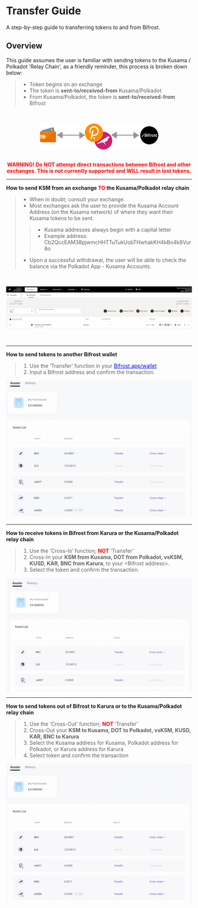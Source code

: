 # Transfer Guide
A step-by-step guide to transferring tokens to and from Bifrost.

## Overview
This guide assumes the user is familiar with sending tokens to the Kusama / Polkadot 'Relay Chain', as a friendly reminder, this process is broken down below:

>* Token begins on an exchange
>* The token is **sent-to/received-from** Kusama/Polkadot
>* From Kusama/Polkadot, the token is **sent-to/received-from** Bifrost

<div style="display:flex; justify-content:center;padding:2rem 0;">
    <img src="../.gitbook/assets/Transfer.png">
</div>


<div style="color:red;font-weight:bolder;text-align:center;">WARNING!  Do NOT attempt direct transactions between Bifrost and other exchanges.   This is not currently supported and WILL result in lost tokens.</div>

---

<span style="font-weight:bolder">How to send KSM from an exchange <span style="color:red">TO</span> the Kusama/Polkadot relay chain</span>

>* When in doubt; consult your exchange.
>* Most exchanges ask the user to provide the Kusama Account Address (on the Kusama network) of where they want their Kusama tokens to be sent.
>>* Kusama addresses always begin with a capital letter
>>* Example address: Cb2QccEAM38pjwmcHHTTuTukUobTHwhakKH4kBo4k8Vur8o
>* Upon a successful withdrawal, the user will be able to check the balance via the Polkadot App - Kusama Accounts.

<div style="display:flex; justify-content:center;padding:2rem 0;">
    <img src="../.gitbook/assets/ksm.png">
</div>

---

<span style="font-weight:bolder">How to send tokens to another Bifrost wallet</span>

> 1. Use the ‘Transfer’ function in your <a href="https://bifrost.app/" style="color:blue">Bifrost.app/wallet</a>
> 2. Input a Bifrost address and confirm the transaction.

 ![](../.gitbook/assets/transfer_tokens_1.gif)
 
 ---

<span style="font-weight:bolder">How to receive tokens in Bifrost from Karura or the Kusama/Polkadot relay chain</span>

> 1. Use the ‘Cross-In’ function; <span style="color:red; font-weight:bold">NOT</span> ‘Transfer’
> 2. Cross-In your <b>KSM from Kusama, DOT from Polkadot, vsKSM, KUSD, KAR, BNC from Karura</b>, to your \<Bifrost address>.
> 3. Select the token and confirm the transaction.

 ![](../.gitbook/assets/receive_token.gif)

---

<span style="font-weight:bolder">How to send tokens out of Bifrost to Karura or to the Kusama/Polkadot relay chain</span>

> 1. Use the ‘Cross-Out’ function; <span style="color:red; font-weight:bold">NOT</span> ‘Transfer’
> 2. Cross-Out your <b>KSM to Kusama, DOT to Polkadot, vsKSM, KUSD, KAR, BNC to Karura</b>
> 3. Select the Kusama address for Kusama, Polkadot address for Polkadot, or Karura address for Karura
> 4. Select token and confirm the transaction

 ![](../.gitbook/assets/send_tokens.gif)
